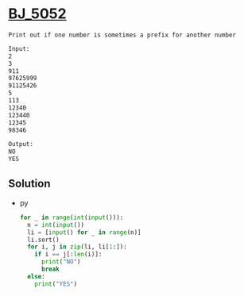 # [BJ_5052](https://acmicpc.net/problem/5052)

```en
Print out if one number is sometimes a prefix for another number
```

```txt
Input:
2
3
911
97625999
91125426
5
113
12340
123440
12345
98346

Output:
NO
YES
```

## Solution

* py

  ```py
  for _ in range(int(input())):
    n = int(input())
    li = [input() for _ in range(n)]
    li.sort()
    for i, j in zip(li, li[1:]):
      if i == j[:len(i)]:
        print("NO")
        break
    else:
      print("YES")
  ```
